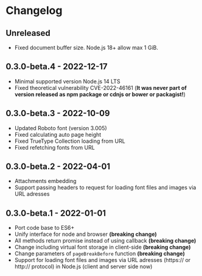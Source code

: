 # Changelog

## Unreleased

- Fixed document buffer size. Node.js 18+ allow max 1 GiB.

## 0.3.0-beta.4 - 2022-12-17

- Minimal supported version Node.js 14 LTS
- Fixed theoretical vulnerability CVE-2022-46161 (**It was never part of version released as npm package or cdnjs or bower or packagist!**)

## 0.3.0-beta.3 - 2022-10-09

- Updated Roboto font (version 3.005)
- Fixed calculating auto page height
- Fixed TrueType Collection loading from URL
- Fixed refetching fonts from URL

## 0.3.0-beta.2 - 2022-04-01

- Attachments embedding
- Support passing headers to request for loading font files and images via URL adresses

## 0.3.0-beta.1 - 2022-01-01

- Port code base to ES6+
- Unify interface for node and browser **(breaking change)**
- All methods return promise instead of using callback **(breaking change)**
- Change including virtual font storage in client-side **(breaking change)**
- Change parameters of `pageBreakBefore` function **(breaking change)**
- Support for loading font files and images via URL adresses (https:// or http:// protocol) in Node.js (client and server side now)
